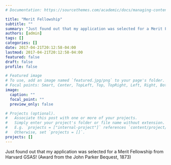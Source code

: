 ```yaml
---
# Documentation: https://sourcethemes.com/academic/docs/managing-content/

title: "Merit Fellowship"
subtitle: ""
summary: "Just found out that my application was selected for a Merit Fellowship from Harvard GSAS! (Award from the John Parker Bequest, 1873)"
authors: [admin]
tags: []
categories: []
date: 2017-04-21T20:12:58-04:00
lastmod: 2017-04-21T20:12:58-04:00
featured: false
draft: false
profile: false

# Featured image
# To use, add an image named `featured.jpg/png` to your page's folder.
# Focal points: Smart, Center, TopLeft, Top, TopRight, Left, Right, BottomLeft, Bottom, BottomRight.
image:
  caption: ""
  focal_point: ""
  preview_only: false

# Projects (optional).
#   Associate this post with one or more of your projects.
#   Simply enter your project's folder or file name without extension.
#   E.g. `projects = ["internal-project"]` references `content/project/deep-learning/index.md`.
#   Otherwise, set `projects = []`.
projects: []
---
```


Just found out that my application was selected for a Merit Fellowship from Harvard GSAS! (Award from the John Parker Bequest, 1873)
